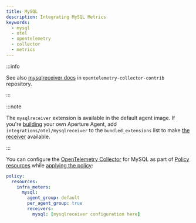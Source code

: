 ```yaml
---
title: MySQL
description: Integrating MySQL Metrics
keywords:
  - mysql
  - otel
  - opentelemetry
  - collector
  - metrics
---
```


:::info

See also [mysqlreceiver docs][receiver] in `opentelemetry-collector-contrib`
repository.

:::

:::note

The `mysqlreceiver` extension is available in the default agent image. If you're
[building][build] your own Aperture Agent, add `integrations/otel/mysqlreceiver`
to the `bundled_extensions` list to make [the receiver][receiver] available.

:::

You can configure the [OpenTelemetry Collector][opentelemetry-collector] for
MySQL as part of [Policy resources][policy-resources] while [applying the
policy][applying-policy]:

```yaml
policy:
  resources:
    infra_meters:
      mysql:
        agent_group: default
        per_agent_group: true
        receivers:
          mysql: [mysqlreceiver configuration here]
```

[build]: /reference/aperturectl/build/agent/agent.md
[receiver]:
  https://github.com/open-telemetry/opentelemetry-collector-contrib/tree/main/receiver/mysqlreceiver
[opentelemetry-collector]: /reference/configuration/spec.md#telemetry-collector
[applying-policy]: /use-cases/use-cases.md
[policy-resources]: /reference/configuration/spec.md#resources
